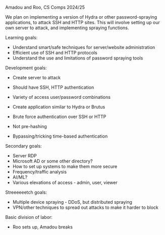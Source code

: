 Amadou and Roo, CS Comps 2024/25

We plan on implementing a version of Hydra or other password-spraying applications, to attack SSH and HTTP sites. This will involve setting up our own server to attack, and implementing spraying functions. 

Learning goals:
- Understand smart/safe techniques for server/website administration
- Efficient use of SSH and HTTP protocols
- Understand the use and limitations of password spraying tools

Development goals:
- Create server to attack
 - Should have SSH, HTTP authentication
 - Variety of access user/password combinations

- Create application similar to Hydra or Brutus
 - Brute force authentication over SSH or HTTP
 - Not pre-hashing
 - Bypassing/tricking time-based authentication

Secondary goals:
- Server RDP
- Microsoft AD or some other directory? 
- How to set up systems to make them more secure
 - Frequency/traffic analysis
 - AI/ML?
- Various elevations of access - admin, user, viewer

Streeeeeetch goals:
- Multiple device spraying - DDoS, but distributed spraying
- VPN/other techniques to spread out attacks to make it harder to block

Basic division of labor:
- Roo sets up, Amadou breaks
